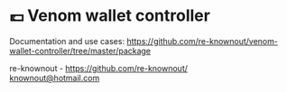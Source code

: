 # 💷 Venom wallet controller

Documentation and use cases: https://github.com/re-knownout/venom-wallet-controller/tree/master/package

re-knownout - https://github.com/re-knownout/
<br>knownout@hotmail.com
